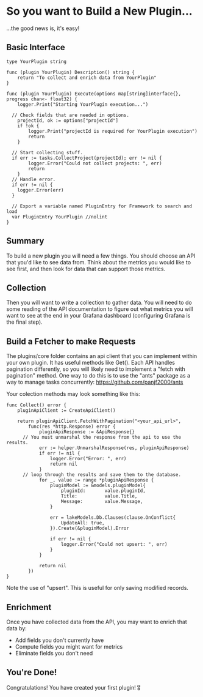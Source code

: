 # So you want to Build a New Plugin...

...the good news is, it's easy!


## Basic Interface

```golang
type YourPlugin string

func (plugin YourPlugin) Description() string {
	return "To collect and enrich data from YourPlugin"
}

func (plugin YourPlugin) Execute(options map[string]interface{}, progress chan<- float32) {
	logger.Print("Starting YourPlugin execution...")

  // Check fields that are needed in options.
	projectId, ok := options["projectId"]
	if !ok {
		logger.Print("projectId is required for YourPlugin execution")
		return
	}

  // Start collecting stuff.
  if err := tasks.CollectProject(projectId); err != nil {
		logger.Error("Could not collect projects: ", err)
		return
	}
  // Handle error.
  if err != nil {
    logger.Error(err)
  }

  // Export a variable named PluginEntry for Framework to search and load
  var PluginEntry YourPlugin //nolint
}
```

## Summary

  To build a new plugin you will need a few things. You should choose an API that you'd like to see data from. Think about the metrics you would like to see first, and then look for data that can support those metrics.

## Collection

  Then you will want to write a collection to gather data. You will need to do some reading of the API documentation to figure out what metrics you will want to see at the end in your Grafana dashboard (configuring Grafana is the final step).

## Build a Fetcher to make Requests

The plugins/core folder contains an api client that you can implement within your own plugin. It has useful methods like Get(). 
Each API handles pagination differently, so you will likely need to implement a "fetch with pagination" method. One way to do
this is to use the "ants" package as a way to manage tasks concurrently: https://github.com/panjf2000/ants

Your colection methods may look something like this:

```golang
func Collect() error {
	pluginApiClient := CreateApiClient()

	return pluginApiClient.FetchWithPagination("<your_api_url>",
		func(res *http.Response) error {
			pluginApiResponse := &ApiResponse{}
      // You must unmarshal the response from the api to use the results.
			err := helper.UnmarshalResponse(res, pluginApiResponse)
			if err != nil {
				logger.Error("Error: ", err)
				return nil
			}
      // loop through the results and save them to the database.
			for _, value := range *pluginApiResponse {
				pluginModel := &models.pluginModel{
					pluginId:       value.pluginId,
					Title:          value.Title,
					Message:        value.Message,
				}

				err = lakeModels.Db.Clauses(clause.OnConflict{
					UpdateAll: true,
				}).Create(&pluginModel).Error

				if err != nil {
					logger.Error("Could not upsert: ", err)
				}
			}

			return nil
		})
}
```

Note the use of "upsert". This is useful for only saving modified records.

## Enrichment

  Once you have collected data from the API, you may want to enrich that data by:

  - Add fields you don't currently have
  - Compute fields you might want for metrics
  - Eliminate fields you don't need

## You're Done!

Congratulations! You have created your first plugin! 🎖 
